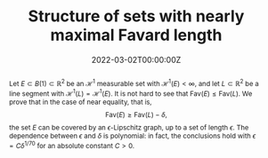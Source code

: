 ﻿---
title: "Structure of sets with nearly maximal Favard length"

# Authors
# If you created a profile for a user (e.g. the default `admin` user), write the username (folder name) here 
# and it will be replaced with their full name and linked to their profile.
authors:
- A. Chang
- D. Dąbrowski
- T. Orponen
- M. Villa

date: "2022-03-02T00:00:00Z"
doi: ""

# Schedule page publish date (NOT publication's date).
publishDate: "2017-01-01T00:00:00Z"

# Publication type.
# Legend: 0 = Uncategorized; 1 = Conference paper; 2 = Journal article;
# 3 = Preprint / Working Paper; 4 = Report; 5 = Book; 6 = Book section;
# 7 = Thesis; 8 = Patent
publication_types: ["3"]

# Publication name and optional abbreviated publication name.
publication: Preprint
publication_short: Preprint

abstract: "Let $E \\subset B(1) \\subset \\mathbb{R}^{2}$ be an $\\mathcal{H}^{1}$ measurable set with $\\mathcal{H}^{1}(E) < \\infty$, and let $L \\subset \\mathbb{R}^{2}$ be a line segment with $\\mathcal{H}^{1}(L) = \\mathcal{H}^{1}(E)$. It is not hard to see that $\\mathrm{Fav}(E) \\leq \\mathrm{Fav}(L)$. We prove that in the case of near equality, that is, $$ \\mathrm{Fav}(E) \\geq \\mathrm{Fav}(L) - \\delta, $$ the set $E$ can be covered by an $\\epsilon$-Lipschitz graph, up to a set of length $\\epsilon$. The dependence between $\\epsilon$ and $\\delta$ is polynomial: in fact, the conclusions hold with $\\epsilon = C\\delta^{1/70}$ for an absolute constant $C > 0$."
# Summary. An optional shortened abstract.
# summary: Lorem ipsum dolor sit amet, consectetur adipiscing elit. Duis posuere tellus ac convallis placerat. Proin tincidunt magna sed ex sollicitudin condimentum.

tags: []

# Display this page in the Featured widget?
featured: false

# Custom links (uncomment lines below)
links:
- name: "arXiv"
  url: "https://arxiv.org/abs/2203.01279"

url_pdf: ''
url_code: ''
url_dataset: ''
url_poster: ''
url_project: ''
url_slides: ''
url_source: ''
url_video: ''
url_preprint: ''

# Featured image
# To use, add an image named `featured.jpg/png` to your page's folder. 
# image:
#  caption: 'Image credit: [**Unsplash**](https://unsplash.com/photos/pLCdAaMFLTE)'
#  focal_point: ""
#  preview_only: false

# Associated Projects (optional).
#   Associate this publication with one or more of your projects.
#   Simply enter your project's folder or file name without extension.
#   E.g. `internal-project` references `content/project/internal-project/index.md`.
#   Otherwise, set `projects: []`.
# projects:
# - example

# Slides (optional).
#   Associate this publication with Markdown slides.
#   Simply enter your slide deck's filename without extension.
#   E.g. `slides: "example"` references `content/slides/example/index.md`.
#   Otherwise, set `slides: ""`.
# slides: example
---
